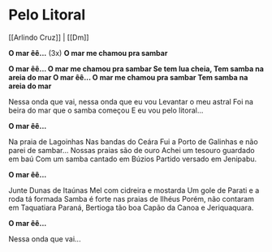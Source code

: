 # Pelo Litoral

[[Arlindo Cruz]] | [[Dm]]

**O mar êê...** (3x)
**O mar me chamou pra sambar**

**O mar êê...
O mar me chamou pra sambar
Se tem lua cheia,
Tem samba na areia do mar
O mar êê...
O mar me chamou pra sambar
Tem samba na areia do mar**

Nessa onda que vai, nessa onda que eu vou 
Levantar o meu astral
Foi na beira do mar que o samba começou
E eu vou pelo litoral...

**O mar êê...**

Na praia de Lagoinhas
Nas bandas do Ceára
Fui a Porto de Galinhas e não parei de sambar...
Nossas praias são de ouro
Achei um tesouro guardado em baú
Com um samba cantado em Búzios
Partido versado em Jenipabu.

**O mar êê...**

Junte Dunas de Itaúnas
Mel com cidreira e mostarda
Um gole de Parati e a roda tá formada
Samba é forte nas praias de Ilhéus
Porém, não contaram em Taquatiara
Paraná, Bertioga tão boa
Capão da Canoa e Jeriquaquara.

**O mar êê...**

Nessa onda que vai...
